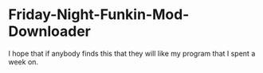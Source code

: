 # Friday-Night-Funkin-Mod-Downloader
I hope that if anybody finds this that they will like my program that I spent a week on.

